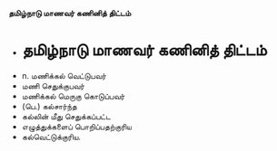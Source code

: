 **தமிழ்நாடு மாணவர் கணினித் திட்டம்**
- # தமிழ்நாடு மாணவர் கணினித் திட்டம்
- n. மணிக்கல் வெட்டுபவர்
- மணி செதுக்குபவர்
- மணிக்கல் மெருகு கொடுப்பவர்
- (பெ.) கல்சார்ந்த
- கல்லின் மீது செதுக்கப்பட்ட
- எழுத்துக்களைப் பொறிப்பதற்குரிய
- கல்வெட்டுக்குரிய.

